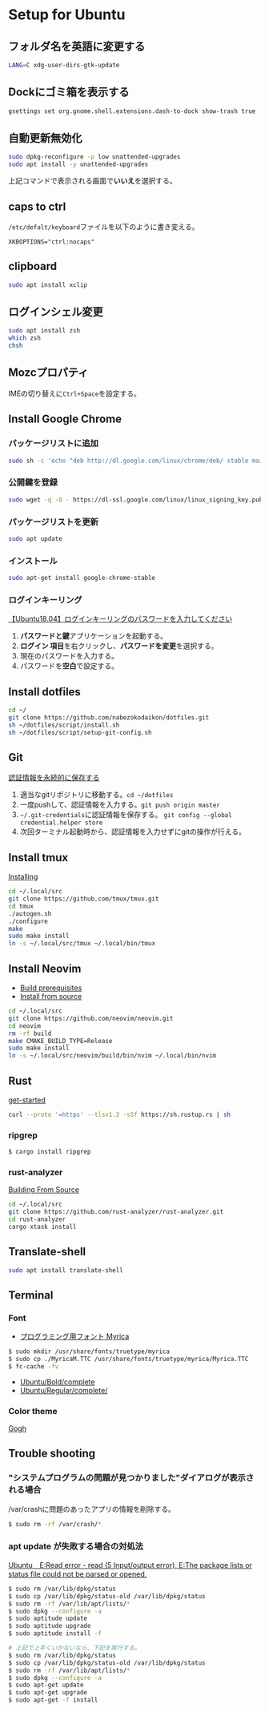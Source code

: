 # Setup for Ubuntu

## フォルダ名を英語に変更する
```bash
LANG=C xdg-user-dirs-gtk-update
```

## Dockにゴミ箱を表示する
```bash
gsettings set org.gnome.shell.extensions.dash-to-dock show-trash true 
```

## 自動更新無効化
```bash
sudo dpkg-reconfigure -p low unattended-upgrades
sudo apt install -y unattended-upgrades
```
上記コマンドで表示される画面で**いいえ**を選択する。

## caps to ctrl
`/etc/defalt/keyboard`ファイルを以下のように書き変える。
```
XKBOPTIONS="ctrl:nocaps"
```

## clipboard
```bash
sudo apt install xclip
```

## ログインシェル変更
```bash
sudo apt install zsh
which zsh
chsh
```

## Mozcプロパティ
IMEの切り替えに`Ctrl+Space`を設定する。

## Install Google Chrome
### パッケージリストに追加
```bash
sudo sh -c 'echo "deb http://dl.google.com/linux/chrome/deb/ stable main" >> /etc/apt/sources.list.d/google.list'
```
### 公開鍵を登録
```bash
sudo wget -q -O - https://dl-ssl.google.com/linux/linux_signing_key.pub | sudo apt-key add -
```
### パッケージリストを更新
```bash
sudo apt update
```
### インストール
```bash
sudo apt-get install google-chrome-stable
```

### ログインキーリング
[【Ubuntu18.04】ログインキーリングのパスワードを入力してください](https://ub.workdesign.jp/install/data1286.html)
1. **パスワードと鍵**アプリケーションを起動する。
2. **ログイン 項目**を右クリックし、**パスワードを変更**を選択する。
3. 現在のパスワードを入力する。
4. パスワードを**空白**で設定する。

## Install dotfiles
```bash
cd ~/
git clone https://github.com/nabezokodaikon/dotfiles.git
sh ~/dotfiles/script/install.sh
sh ~/dotfiles/script/setup-git-config.sh
```

## Git
[認証情報を永続的に保存する](https://chaingng.github.io/post/git_save_pw/#credentialhelper%E3%81%AE%E4%BF%9D%E5%AD%98%E3%83%A2%E3%83%BC%E3%83%89)
1. 適当なgitリポジトリに移動する。`cd ~/dotfiles`
2. 一度pushして、認証情報を入力する。`git push origin master`
3. `~/.git-credentials`に認証情報を保存する。 `git config --global credential.helper store`
4. 次回ターミナル起動時から、認証情報を入力せずにgitの操作が行える。

## Install tmux
[Installing](https://github.com/tmux/tmux/wiki/Installing)
```bash
cd ~/.local/src
git clone https://github.com/tmux/tmux.git
cd tmux
./autogen.sh
./configure
make
sudo make install
ln -s ~/.local/src/tmux ~/.local/bin/tmux
```

## Install Neovim
* [Build prerequisites](https://github.com/neovim/neovim/wiki/Building-Neovim#ubuntu--debian)
* [Install from source](https://github.com/neovim/neovim/wiki/Installing-Neovim#install-from-source)
```bash
cd ~/.local/src
git clone https://github.com/neovim/neovim.git
cd neovim
rm -rf build
make CMAKE_BUILD_TYPE=Release
sudo make install
ln -s ~/.local/src/neovim/build/bin/nvim ~/.local/bin/nvim
```

## Rust
[get-started](https://www.rust-lang.org/ja/learn/get-started)
```bash
curl --proto '=https' --tlsv1.2 -sSf https://sh.rustup.rs | sh
```
### ripgrep
```bash
$ cargo install ripgrep
```
### rust-analyzer
[Building From Source](https://rust-analyzer.github.io/manual.html#building-from-source)
```bash
cd ~/.local/src
git clone https://github.com/rust-analyzer/rust-analyzer.git
cd rust-analyzer
cargo xtask install
```

## Translate-shell
```bash
sudo apt install translate-shell
```

## Terminal
### Font
* [プログラミング用フォント Myrica](https://myrica.estable.jp/)
```bash
$ sudo mkdir /usr/share/fonts/truetype/myrica
$ sudo cp ./MyricaM.TTC /usr/share/fonts/truetype/myrica/Myrica.TTC
$ fc-cache -fv
```
* [Ubuntu/Bold/complete](https://github.com/ryanoasis/nerd-fonts/tree/master/patched-fonts/Ubuntu/Bold/complete)
* [Ubuntu/Regular/complete/](https://github.com/ryanoasis/nerd-fonts/tree/master/patched-fonts/Ubuntu/Regular/complete)
### Color theme
[Gogh](https://github.com/Mayccoll/Gogh)

## Trouble shooting
### "システムプログラムの問題が見つかりました"ダイアログが表示される場合
/var/crashに問題のあったアプリの情報を削除する。
```bash
$ sudo rm -rf /var/crash/*
```
### apt update が失敗する場合の対処法
[Ubuntu　E:Read error - read (5 Input/output error), E:The package lists or status file could not be parsed or opened.](http://kurumatorajirou.blogspot.com/2012_09_01_archive.html)
```bash
$ sudo rm /var/lib/dpkg/status
$ sudo cp /var/lib/dpkg/status-old /var/lib/dpkg/status
$ sudo rm -rf /var/lib/apt/lists/*
$ sudo dpkg --configure -a
$ sudo aptitude update
$ sudo aptitude upgrade
$ sudo aptitude install -f

# 上記で上手くいかないなら、下記を実行する。
$ sudo rm /var/lib/dpkg/status
$ sudo cp /var/lib/dpkg/status-old /var/lib/dpkg/status
$ sudo rm -rf /var/lib/apt/lists/*
$ sudo dpkg --configure -a
$ sudo apt-get update
$ sudo apt-get upgrade
$ sudo apt-get -f install
```
